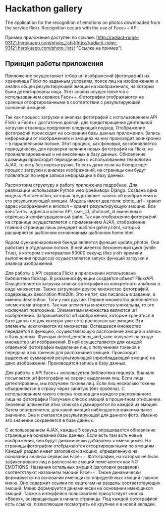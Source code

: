 # Hackathon gallery
The application for the recognition of emotions on photos downloaded from the service flickr. Recognition occurs with the use of Face++ API.

Пример приложения доступен по ссылке:
[http://radiant-ridge-93121.herokuapp.com/photo_lists](http://radiant-ridge-93121.herokuapp.com/photo_lists/ "Ссылка на пример")

**Принцип работы приложения**
-------------------------

Приложение осуществляет отбор url изображений (фотографий) из хранилища Flickr по заданным условиям, поиск лиц на изображениях и анализ общей результирующей эмоции на изображениях, на которых были детектированы лица. Этот анализ осуществляется с использованием сервиса Face++. Фотографии отображаются на сранице отсортированными в соответствии с результирующей основной эмоцией.

Так как процесс загрузки и анализа фотографий с использованием API Flickr и Face++ достаточно долгий, для предотвращения длительной загрузки страницы предложен следующий подход. Отображение фотографий происходит на основании базы данных приложения. Запись информации от изображениях и эмоциях на них происходит асинхронно – в параллельном потоке. Этот процесс, как фоновый, возобновляется периодически, для проверки наличия новых фотографий на Flickr, не проанализированных и не внесённых в базу данных. Обновление срамницы происходит периодически с использованием технологии AJAX, то есть без перезагрузки. То есть даже если на бкенде идёт процесс загрузки и анализа изображений, на страницы они будут появляться по мере записи информации в базу данных.  

Рассмотрим структуру и работу приложение подробнее. Для реализации использован Python web фреймворк Django. Создана одна модель PhotoEmotion, которая представляет запись об изображении и его результирующей эмоции. Модель имеет два поля: photo_url – хранит адрес изображения и emotion – хранит результирующую эмоцию. Все константы: адреса и ключи API, user_id, photoset_id вынесены в отдельный конфигурационный файл. Так как отображение фотографий на странице осуществляется с применением AJAX, отображение главной страницы лишь рендерит шаблон gallery.html, который расширяется шаблоном основновным шаблоном home.html.  

Ядром функционарования бкенда является функция update_photos. Она работает в отдельном потоке. В ней имеется бесконечный цикл (while True), в котором с интервалом 50000 секунд (без учёт времени выполнения процесса) осуществляется запуск функций загрузки и анализа изображений.  

Для работы с API сервиса Flickr в приложении использована библиотека flickrapi. В указанной функции создаётся объект FlickrAPI. Осуществляется загрузка списка фотографий из конкретного альбома в виде множества. Также загружаем другое множество фотографий, содержащих descriotion #int20h. Это не тэг, как писалось в задании, а именно descriotion. Тэги у них другие. Первое множество дополняется элементами второго. Так как элементы множества уникальны, то это исключает повторение. Элементами множества являются url изображений. Запрашиваются url изображений, которые храняться в базе данных и для которых уже есть распознанные эмоции. Эти элементы исключаются из множества. Оставшееся множество передаётся в функцию, осуществляющую распознание эмоций и запись в базу данных. Функция detect_emotions_and_save получает на входе множество url изображений. В ней осуществляется для каждой отдельной фотографии выделение лиц с получением токенов и передача этих токенов для распознания эмоций. Происходит выделение суммарной результирующей (преобладающей эмоции) на дано изображении. Производится запись в базу данных.  

Для работы с API Face++ используется библиотека requests. Вначале посылается url фотографии на сервис выделения лиц. Если лица детектированы, мы получаем токены лиц. Если лиц несколько токены объединяются в строку через запятую (без пробела). С использованием такого списка токенов для каждого распознанного лица на фотографии Получаем список эмоций в процентном отношении. Значения элементов этих списков суммируются по каждой из эмоций. Затем определяется, для какой эмоций наблюдается максимальное значение. Она и считается результирующей для данного фото. Именно это значение сохраняется в базе данных.  

С использованием AJAX, каждые 5 секунд опрашивается обновление страницы на основании базы данных. Если есть там есть новые изображения, они будут динамически 
добавлены к имеющимся. На страницы фотографии отображаются отсортированными по эмоциям. Каждый раздел имеет заголовком эмоцию, определенную на основании анализа сервисом Face++. Фотографии, на которых не было зафиксировано лиц и распознано эмоций помечаются как NO EMOTIONS. Названия остальных эмоций (заголовки разделов) соответствуют названиям эмоций Face++. Также динамически формируется на основании имеющихся определённых эмоций главное меню. Оно содержит ссылки по хэштегам на разделы соответствующих эмоций. Меню формируется динамически на основании имеющихся эмоций. Также в интерфейсе пользователя присутствует кнопка «Вверх», возвращающая в начало страницы. Под каждой фотографией есть ссылка, позволяющая посмотреть её крупнее и в новой вкладке.  

